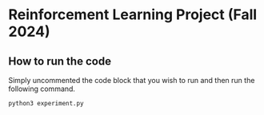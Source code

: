 # Reinforcement Learning Project (Fall 2024)
## How to run the code
Simply uncommented the code block that you wish to run and then run the following command.

`python3 experiment.py`
